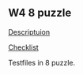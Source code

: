 ## W4 8 puzzle

[Descriptuion](http://coursera.cs.princeton.edu/algs4/assignments/8puzzle.html)

[Checklist](http://coursera.cs.princeton.edu/algs4/checklists/8puzzle.html)

Testfiles in 8 puzzle.
